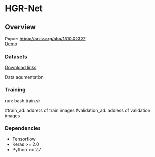 # HGR-Net
## Overview
Paper: https://arxiv.org/abs/1810.00327  
[Demo](youtu.be/gxnTEENN7Ik)
### Datasets
[Download links](http://www.ouhands.oulu.fi/)



[Data agumentation](https://github.com/codebox/image_augmentor)

### Training

run:
bash train.sh

 #train_ad: address of train images 
 #validation_ad: address of validation images

 
### Dependencies
* Tensorflow
* Keras >= 2.0
* Python >= 2.7
